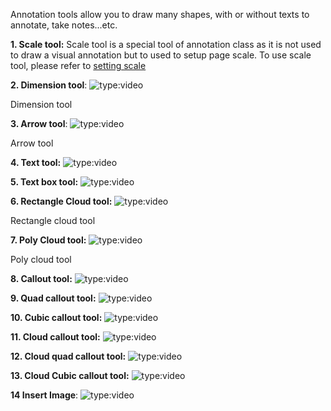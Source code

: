 Annotation tools allow you to draw many shapes, with or without texts to annotate, take notes...etc.

**1.  Scale tool:** Scale tool is a special tool of annotation class as it is not used to draw a visual annotation but to used to setup page scale. To use scale tool, please refer to [setting scale](../setting_scale)

**2. Dimension tool**:
![type:video](https://www.youtube.com/embed/jhabZw_8HHE?si=RlT-Nx2plO1mBPqg)
<figcaption>Dimension tool</figcaption>

**3.  Arrow tool**:
![type:video](https://www.youtube.com/embed/ArdumgPVWzo?si=KhE0x2me1vzg1Wqq)
<figcaption>Arrow tool</figcaption>

**4.  Text tool:** 
![type:video](https://www.youtube.com/embed/XYUnAVtxTco?si=vw73ZEDV8ISqd_VH)

**5.  Text box tool:** 
![type:video](https://www.youtube.com/embed/gmlbTVZkW2Q?si=VNmDW3jr_xeSuQWh)

**6.  Rectangle Cloud tool:**
![type:video](https://www.youtube.com/embed/IVab7BAiSng?si=kLhLMS8Ui5ZPHaP_)
<figcaption>Rectangle cloud tool</figcaption>

**7.  Poly Cloud tool:**
![type:video](https://www.youtube.com/embed/13soE6MgHEU?si=u4vzB445hWpS6rYr)
<figcaption>Poly cloud tool</figcaption>

**8.  Callout tool:** 
![type:video](https://www.youtube.com/embed/rJ2rGy3FhYY?si=g_jq1VNzr0jTBVNd)

**9.  Quad callout tool:**
![type:video](https://www.youtube.com/embed/rGIM0p5_zME?si=lnYRQy98fNY2vIwQ)

**10. Cubic callout tool:**
![type:video](https://www.youtube.com/embed/dErGnX9CbdA?si=KM5rZ9mLyef0i7XQ)

**11. Cloud callout tool:**
![type:video](https://www.youtube.com/embed/nODkIMDveNM?si=ui3YEmmNCkp0aEEE)

**12. Cloud quad callout tool:**
![type:video](https://www.youtube.com/embed/qX0RFsB1Eec?si=Icewm4a6zubV1BI)

**13. Cloud Cubic callout tool:**
![type:video](https://www.youtube.com/embed/QzTPXwFlPe8?si=3UgR38p3O6bjBuN8)

**14 Insert Image**: 
![type:video](https://www.youtube.com/embed/l5MsOGrmoio?si=hm7uB6Cg86xzONqy)



